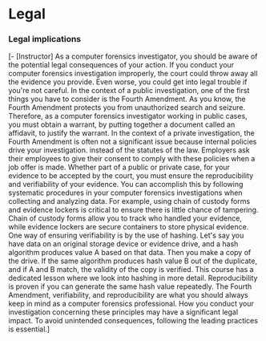 # Legal

### **Legal implications**

[\- \[Instructor\] As a computer forensics investigator, you should be aware of the potential legal consequences of your action. If you conduct your computer forensics investigation improperly, the court could throw away all the evidence you provide. Even worse, you could get into legal trouble if you're not careful. In the context of a public investigation, one of the first things you have to consider is the Fourth Amendment. As you know, the Fourth Amendment protects you from unauthorized search and seizure. Therefore, as a computer forensics investigator working in public cases, you must obtain a warrant, by putting together a document called an affidavit, to justify the warrant. In the context of a private investigation, the Fourth Amendment is often not a significant issue because internal policies drive your investigation. instead of the statutes of the law. Employers ask their employees to give their consent to comply with these policies when a job offer is made. Whether part of a public or private case, for your evidence to be accepted by the court, you must ensure the reproducibility and verifiability of your evidence. You can accomplish this by following systematic procedures in your computer forensics investigations when collecting and analyzing data. For example, using chain of custody forms and evidence lockers is critical to ensure there is little chance of tampering. Chain of custody forms allow you to track who handled your evidence, while evidence lockers are secure containers to store physical evidence. One way of ensuring verifiability is by the use of hashing. Let's say you have data on an original storage device or evidence drive, and a hash algorithm produces value A based on that data. Then you make a copy of the drive. If the same algorithm produces hash value B out of the duplicate, and if A and B match, the validity of the copy is verified. This course has a dedicated lesson where we look into hashing in more detail. Reproducibility is proven if you can generate the same hash value repeatedly. The Fourth Amendment, verifiability, and reproducibility are what you should always keep in mind as a computer forensics professional. How you conduct your investigation concerning these principles may have a significant legal impact. To avoid unintended consequences, following the leading practices is essential.]